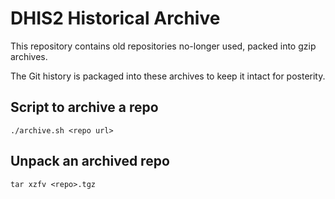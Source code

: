 # DHIS2 Historical Archive

This repository contains old repositories no-longer used, packed into
gzip archives.

The Git history is packaged into these archives to keep it intact for
posterity.

## Script to archive a repo

```
./archive.sh <repo url>
```

## Unpack an archived repo

```
tar xzfv <repo>.tgz
```
